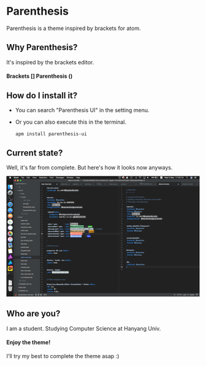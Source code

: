 # Parenthesis
Parenthesis is a theme inspired by brackets for atom.

## Why Parenthesis?
It's inspired by the brackets editor.  
#### Brackets [] Parenthesis ()

## How do I install it?
- You can search "Parenthesis UI" in the setting menu.  
- Or you can also execute this in the terminal.  

      apm install parenthesis-ui

## Current state?
Well, it's far from complete.
But here's how it looks now anyways.  

<img src="https://github.com/k0626089/parenthesis-ui/raw/master/assets/images/ScreenShot.png" width="700">

## Who are you?
I am a student. Studying Computer Science at Hanyang Univ.

#### Enjoy the theme!

I'll try my best to complete the theme asap :)
